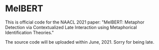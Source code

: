 # MelBERT
This is official code for the NAACL 2021 paper: "MelBERT: Metaphor Detection via Contextualized Late Interaction using Metaphorical Identification Theories."

The source code will be uploaded within June, 2021. Sorry for being late.
